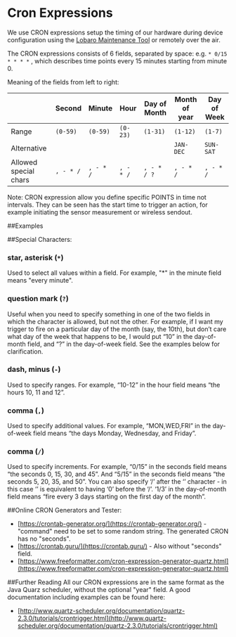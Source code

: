 # Cron Expressions

We use CRON expressions setup the timing of our hardware during device configuration using the [Lobaro Maintenance Tool](../tools/lobaro-tool) or remotely over the air.

The CRON expressions consists of 6 fields, separated by space: e.g. `* 0/15 * * * *` , which describes time points every 15 minutes starting from minute 0.

Meaning of the fields from left to right:

| | Second  | Minute | Hour | Day of Month | Month of year | Day of Week |
|-|-------- |--------|------|--------------|---------------|-------------|
|Range | `(0-59)`|`(0-59)`|`(0-23)`|`(1-31)`|`(1-12)`|`(1-7)`|          
|Alternative |         |        |        |        | `JAN-DEC` | `SUN-SAT` |
|Allowed special chars | `, - * /`| `, - * /`| `, - * /`| `, - * / ?`| `, - * /` | `, - * /` |

<div class="alert alert-primary" role="alert">
  Note: CRON expression allow you define specific POINTS in time not intervals. They can be seen has the start time to trigger an action, for example
  initiating the sensor measurement or wireless sendout.
</div>

##Examples

##Special Characters:

### star, asterisk (`*`)
Used to select all values within a field. For example, "*" in the minute field means "every minute".
### question mark (`?`) 
Useful when you need to specify something in one of the two fields in which the character is allowed, but not the other. For example, if I want my trigger to fire on a particular day of the month (say, the 10th), but don’t care what day of the week that happens to be, I would put “10” in the day-of-month field, and “?” in the day-of-week field. See the examples below for clarification.
### dash, minus (`-`) 
Used to specify ranges. For example, “10-12” in the hour field means “the hours 10, 11 and 12”.
### comma (`,`) 
Used to specify additional values. For example, “MON,WED,FRI” in the day-of-week field means “the days Monday, Wednesday, and Friday”.
### comma (`/`) 
Used to specify increments. For example, “0/15” in the seconds field means “the seconds 0, 15, 30, and 45”. And “5/15” in the seconds field means “the seconds 5, 20, 35, and 50”. You can also specify ‘/’ after the ‘’ character - in this case ‘’ is equivalent to having ‘0’ before the ‘/’. ‘1/3’ in the day-of-month field means “fire every 3 days starting on the first day of the month”.



##Online CRON Generators and Tester:

* [https://crontab-generator.org/](https://crontab-generator.org/) - "command" need to be set to some random string. The generated CRON has no "seconds".
* [https://crontab.guru/](https://crontab.guru/) - Also without "seconds" field.
* [https://www.freeformatter.com/cron-expression-generator-quartz.html](https://www.freeformatter.com/cron-expression-generator-quartz.html)

##Further Reading
All our CRON expressions are in the same format as the Java Quarz scheduler, 
without the optional "year" field. 
A good documentation including examples can be found here: 

- [http://www.quartz-scheduler.org/documentation/quartz-2.3.0/tutorials/crontrigger.html](http://www.quartz-scheduler.org/documentation/quartz-2.3.0/tutorials/crontrigger.html)

